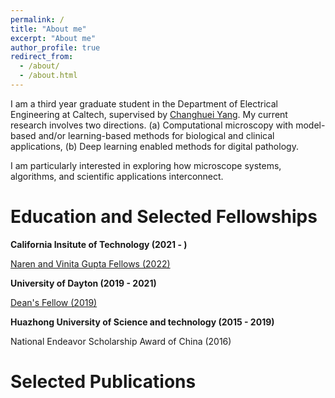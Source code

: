 ```yaml
---
permalink: /
title: "About me"
excerpt: "About me"
author_profile: true
redirect_from: 
  - /about/
  - /about.html
---
```


I am a third year graduate student in the Department of Electrical Engineering at Caltech, supervised by [Changhuei Yang](https://biophot.caltech.edu/). My current research involves two directions. (a) Computational microscopy with model-based and/or learning-based methods for biological and clinical applications, (b) Deep learning enabled methods for digital pathology. 

I am particularly interested in exploring how microscope systems, algorithms, and scientific applications interconnect.

Education and Selected Fellowships
======

**California Insitute of Technology (2021 - )**

[Naren and Vinita Gupta Fellows (2022)](https://s2i.caltech.edu/people/fellows)

**University of Dayton (2019 - 2021)**

[Dean's Fellow (2019)](https://udayton.edu/engineering/departments/electrooptics_grad/_resources/newsletters/2020-spring-newsletter.pdf)


**Huazhong University of Science and technology (2015 - 2019)**

National Endeavor Scholarship Award of China (2016)


Selected Publications
======
